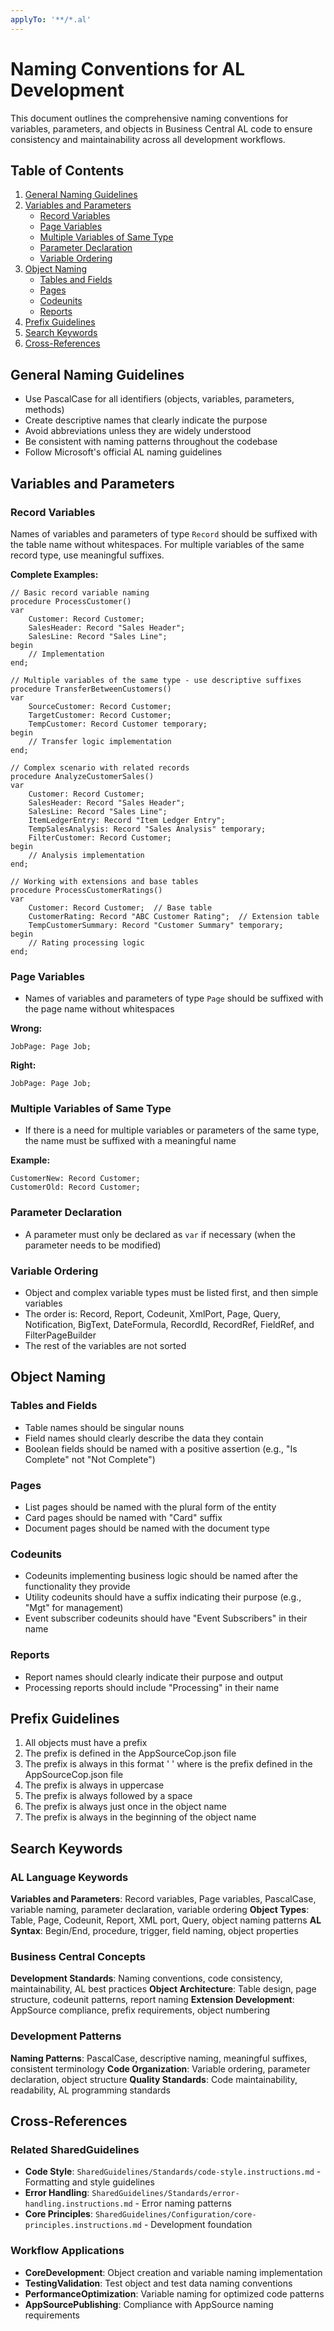 ```yaml
---
applyTo: '**/*.al'
---
```

# Naming Conventions for AL Development

This document outlines the comprehensive naming conventions for variables, parameters, and objects in Business Central AL code to ensure consistency and maintainability across all development workflows.

## Table of Contents

1. [General Naming Guidelines](#general-naming-guidelines)
2. [Variables and Parameters](#variables-and-parameters)
   - [Record Variables](#record-variables)
   - [Page Variables](#page-variables)
   - [Multiple Variables of Same Type](#multiple-variables-of-same-type)
   - [Parameter Declaration](#parameter-declaration)
   - [Variable Ordering](#variable-ordering)
3. [Object Naming](#object-naming)
   - [Tables and Fields](#tables-and-fields)
   - [Pages](#pages)
   - [Codeunits](#codeunits)
   - [Reports](#reports)
4. [Prefix Guidelines](#prefix-guidelines)
5. [Search Keywords](#search-keywords)
6. [Cross-References](#cross-references)

## General Naming Guidelines

- Use PascalCase for all identifiers (objects, variables, parameters, methods)
- Create descriptive names that clearly indicate the purpose
- Avoid abbreviations unless they are widely understood
- Be consistent with naming patterns throughout the codebase
- Follow Microsoft's official AL naming guidelines

## Variables and Parameters

### Record Variables

Names of variables and parameters of type `Record` should be suffixed with the table name without whitespaces. For multiple variables of the same record type, use meaningful suffixes.

**Complete Examples:**

```al
// Basic record variable naming
procedure ProcessCustomer()
var
    Customer: Record Customer;
    SalesHeader: Record "Sales Header";
    SalesLine: Record "Sales Line";
begin
    // Implementation
end;

// Multiple variables of the same type - use descriptive suffixes
procedure TransferBetweenCustomers()
var
    SourceCustomer: Record Customer;
    TargetCustomer: Record Customer;
    TempCustomer: Record Customer temporary;
begin
    // Transfer logic implementation
end;

// Complex scenario with related records
procedure AnalyzeCustomerSales()
var
    Customer: Record Customer;
    SalesHeader: Record "Sales Header";
    SalesLine: Record "Sales Line";
    ItemLedgerEntry: Record "Item Ledger Entry";
    TempSalesAnalysis: Record "Sales Analysis" temporary;
    FilterCustomer: Record Customer;
begin
    // Analysis implementation
end;

// Working with extensions and base tables
procedure ProcessCustomerRatings()
var
    Customer: Record Customer;  // Base table
    CustomerRating: Record "ABC Customer Rating";  // Extension table
    TempCustomerSummary: Record "Customer Summary" temporary;
begin
    // Rating processing logic
end;
```

### Page Variables

- Names of variables and parameters of type `Page` should be suffixed with the page name without whitespaces

**Wrong:**
```al
JobPage: Page Job;
```

**Right:**
```al
JobPage: Page Job;
```

### Multiple Variables of Same Type

- If there is a need for multiple variables or parameters of the same type, the name must be suffixed with a meaningful name

**Example:**
```al
CustomerNew: Record Customer;
CustomerOld: Record Customer;
```

### Parameter Declaration

- A parameter must only be declared as `var` if necessary (when the parameter needs to be modified)

### Variable Ordering

- Object and complex variable types must be listed first, and then simple variables
- The order is: Record, Report, Codeunit, XmlPort, Page, Query, Notification, BigText, DateFormula, RecordId, RecordRef, FieldRef, and FilterPageBuilder
- The rest of the variables are not sorted

## Object Naming

### Tables and Fields

- Table names should be singular nouns
- Field names should clearly describe the data they contain
- Boolean fields should be named with a positive assertion (e.g., "Is Complete" not "Not Complete")

### Pages

- List pages should be named with the plural form of the entity
- Card pages should be named with "Card" suffix
- Document pages should be named with the document type

### Codeunits

- Codeunits implementing business logic should be named after the functionality they provide
- Utility codeunits should have a suffix indicating their purpose (e.g., "Mgt" for management)
- Event subscriber codeunits should have "Event Subscribers" in their name

### Reports

- Report names should clearly indicate their purpose and output
- Processing reports should include "Processing" in their name

## Prefix Guidelines

1. All objects must have a prefix
2. The prefix is defined in the AppSourceCop.json file
3. The prefix is always in this format '<Prefix> ' where <Prefix> is the prefix defined in the AppSourceCop.json file
4. The prefix is always in uppercase
5. The prefix is always followed by a space
6. The prefix is always just once in the object name
7. The prefix is always in the beginning of the object name

## Search Keywords

### AL Language Keywords
**Variables and Parameters**: Record variables, Page variables, PascalCase, variable naming, parameter declaration, variable ordering
**Object Types**: Table, Page, Codeunit, Report, XML port, Query, object naming patterns
**AL Syntax**: Begin/End, procedure, trigger, field naming, object properties

### Business Central Concepts  
**Development Standards**: Naming conventions, code consistency, maintainability, AL best practices
**Object Architecture**: Table design, page structure, codeunit patterns, report naming
**Extension Development**: AppSource compliance, prefix requirements, object numbering

### Development Patterns
**Naming Patterns**: PascalCase, descriptive naming, meaningful suffixes, consistent terminology
**Code Organization**: Variable ordering, parameter declaration, object structure
**Quality Standards**: Code maintainability, readability, AL programming standards

## Cross-References

### Related SharedGuidelines
- **Code Style**: `SharedGuidelines/Standards/code-style.instructions.md` - Formatting and style guidelines
- **Error Handling**: `SharedGuidelines/Standards/error-handling.instructions.md` - Error naming patterns
- **Core Principles**: `SharedGuidelines/Configuration/core-principles.instructions.md` - Development foundation

### Workflow Applications
- **CoreDevelopment**: Object creation and variable naming implementation
- **TestingValidation**: Test object and test data naming conventions  
- **PerformanceOptimization**: Variable naming for optimized code patterns
- **AppSourcePublishing**: Compliance with AppSource naming requirements
